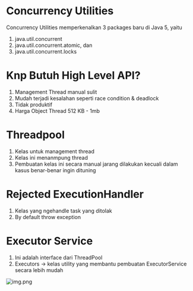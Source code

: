 # Concurrency Utilities
Concurrency Utilities memperkenalkan 3 packages baru di Java 5, yaitu
1. java.util.concurrent
2. java.util.concurrent.atomic, dan
3. java.util.concurrent.locks

# Knp Butuh High Level API?
1. Management Thread manual sulit
2. Mudah terjadi kesalahan seperti race condition & deadlock
3. Tidak produktif
4. Harga Object Thread 512 KB - 1mb


# Threadpool
1. Kelas untuk management thread
2. Kelas ini menanmpung thread
3. Pembuatan kelas ini secara manual jarang dilakukan kecuali dalam kasus benar-benar ingin dituning

# Rejected ExecutionHandler
1. Kelas yang ngehandle task yang ditolak
2. By default throw exception

# Executor Service
1. Ini adalah interface dari ThreadPool
2. Executors -> kelas utility yang membantu pembuatan ExecutorService secara lebih mudah

![img.png](img.png)


